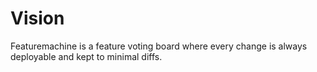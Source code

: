 # Vision

Featuremachine is a feature voting board where every change is always deployable and kept to minimal diffs.
